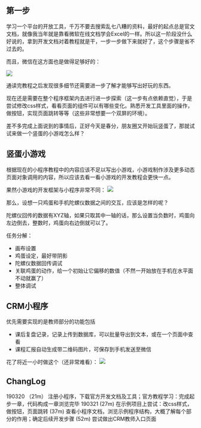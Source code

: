 ## 第一步

学习一个平台的开放工具，千万不要去搜索乱七八糟的资料，最好的起点总是官文文档，就像我当年就是靠看微软在线文档学会Excel的一样。所以这一阶段没什么好说的，拿到开发文档对着教程就是干，一步一步做下来就好了，这个步骤是省不过去的。

而且，微信在这方面也是做得足够好的：

![](https://ws2.sinaimg.cn/large/006tKfTcgy1g19p3uo422j317s0u0445.jpg)

通读完教程之后发现很多细节还需要进一步了解才能够写出好玩的东西。

现在还是需要在整个程序框架内去进行进一步探索（这一步有点依赖直觉），于是尝试修改css样式，看看页面的组件可以有哪些变化。熟悉开发工具里面的操作，做按钮，实现页面跳转等等（这些非常想要一个双屏的环境）。

差不多完成上面说到的事情后，正好今天是春分，朋友圈又开始玩竖蛋了，那就试试来做一个竖蛋的小游戏怎么样？

## 竖蛋小游戏

根据现在的小程序教程中的内容应该不足以写出小游戏，小游戏制作涉及更多动态页面对象调用的内容，所以应该去看一看小游戏的开发教程会更快一点。

果然小游戏的开发框架与小程序非常不同：
![](https://ws3.sinaimg.cn/large/006tKfTcgy1g1a8af2ptfj31d40u04ac.jpg)

那么，设想一只鸡蛋和手机陀螺仪数据之间的交互，应该是怎样的呢？

陀螺仪回传的数据有XYZ轴，如果只取其中一轴的话，那么设置当负数时，鸡蛋向左边倒去，整数时，鸡蛋向右边倒就可以了。

任务分解：
- 画布设置
- 鸡蛋设定，最好带阴影
- 陀螺仪数据回传调试
- 关联鸡蛋的动作，给一个初始让它偏移的数值（不然一开始放在手机在水平面不动就赢了）
- 整体调试

## CRM小程序

优先需要实现的是教师部分的功能包括
- 课后复盘记录，记录上传到数据库，可以批量导出到文本，或在一个页面中查看
- 课程汇报自动生成带二维码图片，可保存到手机发送至微信

花了将近一小时做这个（还非常难看）：
![](https://ws1.sinaimg.cn/large/006tKfTcgy1g1ag06g4b6j30nu0iewfq.jpg)

## ChangLog
190320
（21m） 注册小程序，下载官方开发文档及工具；官方教程学习：完成起步一章，代码构成一章浏览完毕
190321
(27m) 在示例项目上尝试：改css样式，做按钮，页面跳转
(37m) 查看小程序文档，浏览示例程序结构，大概了解每个部分的作用；确定后续开发步骤
(52m) 尝试做出CRM教师入口页面
